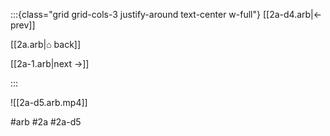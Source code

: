 :::{class="grid grid-cols-3 justify-around text-center w-full"}
[[2a-d4.arb|← prev]]

[[2a.arb|⌂ back]]

[[2a-1.arb|next →]]

:::

![[2a-d5.arb.mp4]]

#arb #2a #2a-d5